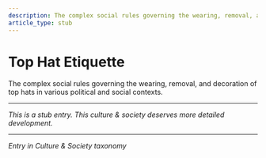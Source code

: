 ```yaml
---
description: The complex social rules governing the wearing, removal, and decoration of top hats in various political and social contexts.
article_type: stub
---
```


# Top Hat Etiquette

The complex social rules governing the wearing, removal, and decoration of top hats in various political and social contexts.

---
*This is a stub entry. This culture & society deserves more detailed development.*

---
*Entry in Culture & Society taxonomy*

